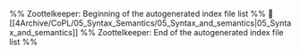 %% Zoottelkeeper: Beginning of the autogenerated index file list  %%
📄 [[4Archive/CoPL/05_Syntax_Semantics/05_Syntax_and_semantics|05_Syntax_and_semantics]]
%% Zoottelkeeper: End of the autogenerated index file list  %%
